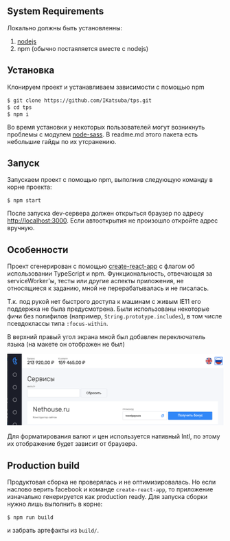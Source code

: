 ## System Requirements

Локально должны быть установленны:

1. [nodejs](https://nodejs.org/)
2. npm (обычно постаяляется вместе с nodejs)

## Установка

Клонируем проект и устанавливаем зависимости с помощью npm

```
$ git clone https://github.com/IKatsuba/tps.git
$ cd tps
$ npm i
```

Во время установки у некоторых пользователей могут возникнуть проблемы с модулем [node-sass](https://github.com/sass/node-sass). В readme.md этого пакета есть небольшие гайды по их утсранению.

## Запуск

Запускаем проект с помощью npm, выполнив следующую команду в корне проекта:

```
$ npm start
```

После запуска dev-сервера должен открыться браузер по адресу [http://localhost:3000](http://localhost:3000). Если автооткрытия не произошло откройте адрес вручную.

## Особенности

Проект сгенерирован с помощью [create-react-app](https://github.com/facebook/create-react-app) с флагом об использовании TypeScript и npm. Функциональность, отвечающая за serviceWorker'ы, тесты или другие аспекты приложения, не относящиеся к заданию, мной не перерабатывалась и не писалась.

Т.к. под рукой нет быстрого доступа к машинам с живым IE11 его поддержка не была предусмотрена. Были использованы некоторые фичи без полифилов (например, `String.prototype.includes`), в том числе псевдоклассы типа `:focus-within`.

В верхний правый угол экрана мной был добавлен переключатель языка (на макете он отображен не был)

![](public/lang-switcher.png)

Для форматирования валют и цен используется нативный Intl, по этому их отображение будет зависит от браузера.

## Production build

Продуктовая сборка не проверялась и не оптимизировалась. Но если наслово верить facebook и команде `create-react-app`, то приложение изначально генерируется как production ready. Для запуска сборки нужно лишь выполнить в корне:

```
$ npm run build
```

и забрать артефакты из `build/`.